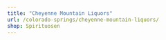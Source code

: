 ```yaml
---
title: "Cheyenne Mountain Liquors"
url: /colorado-springs/cheyenne-mountain-liquors/
shop: Spirituosen
---
```

